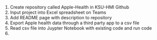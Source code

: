 1. Create repository called Apple-Health in KSU-HMI Github
2. Input project into Excel spreadsheet on Teams
3. Add README page with description to repository
4. Export Apple health data through a third party app to a csv file
5. Read csv file into Juypter Notebook with existing code and run code
6. 
